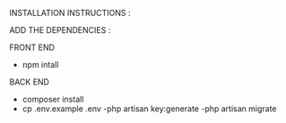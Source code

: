 INSTALLATION INSTRUCTIONS : 

ADD THE DEPENDENCIES : 

FRONT END
- npm intall


BACK END
- composer install
- cp .env.example .env
-php artisan key:generate
-php artisan migrate

